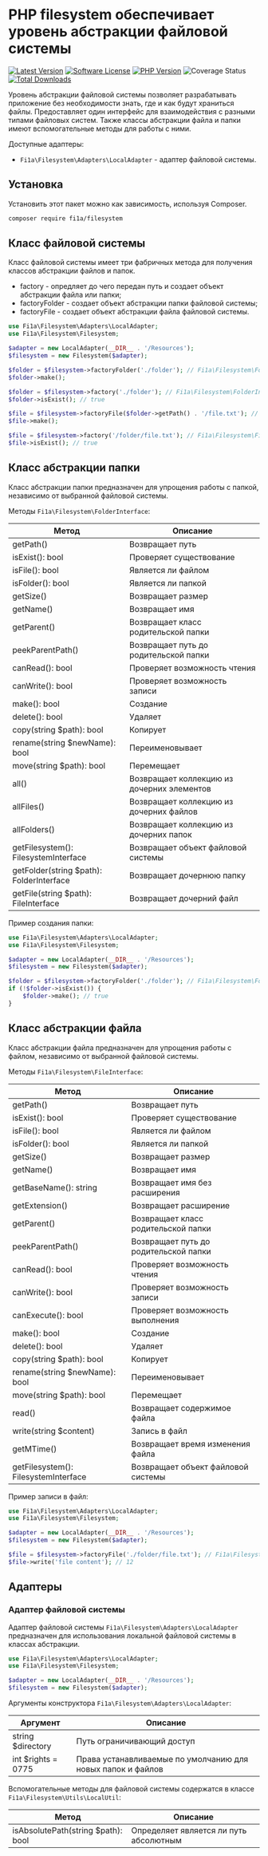 # PHP filesystem обеспечивает уровень абстракции файловой системы

[![Latest Version][badge-release]][packagist]
[![Software License][badge-license]][license]
[![PHP Version][badge-php]][php]
![Coverage Status][badge-coverage]
[![Total Downloads][badge-downloads]][downloads]

Уровень абстракции файловой системы позволяет разрабатывать приложение без необходимости знать,
где и как будут храниться файлы. Предоставляет один интерфейс для взаимодействия с разными типами файловых систем.
Также классы абстракции файла и папки имеют вспомогательные методы для работы с ними.

Доступные адаптеры:

- `Fi1a\Filesystem\Adapters\LocalAdapter` - адаптер файловой системы.

## Установка

Установить этот пакет можно как зависимость, используя Composer.

``` bash
composer require fi1a/filesystem
```

## Класс файловой системы

Класс файловой системы имеет три фабричных метода для получения классов абстракции файлов и папок.

- factory - опредляет до чего передан путь и создает объект абстракции файла или папки;
- factoryFolder - создает объект абстракции папки файловой системы;
- factoryFile - создает объект абстракции файла файловой системы.

```php
use Fi1a\Filesystem\Adapters\LocalAdapter;
use Fi1a\Filesystem\Filesystem;

$adapter = new LocalAdapter(__DIR__ . '/Resources');
$filesystem = new Filesystem($adapter);

$folder = $filesystem->factoryFolder('./folder'); // Fi1a\Filesystem\FolderInterface
$folder->make();

$folder = $filesystem->factory('./folder'); // Fi1a\Filesystem\FolderInterface
$folder->isExist(); // true

$file = $filesystem->factoryFile($folder->getPath() . '/file.txt'); // Fi1a\Filesystem\FileInterface
$file->make();

$file = $filesystem->factory('/folder/file.txt'); // Fi1a\Filesystem\FileInterface
$file->isExist(); // true
```

## Класс абстракции папки

Класс абстракции папки предназначен для упрощения работы с папкой, независимо от выбранной файловой системы.

Методы `Fi1a\Filesystem\FolderInterface`:

| Метод                                    | Описание                                   |
|------------------------------------------|--------------------------------------------|
| getPath()                                | Возвращает путь                            |
| isExist(): bool                          | Проверяет существование                    |
| isFile(): bool                           | Является ли файлом                         |
| isFolder(): bool                         | Является ли папкой                         |
| getSize()                                | Возвращает размер                          |
| getName()                                | Возвращает имя                             |
| getParent()                              | Возвращает класс родительской папки        |
| peekParentPath()                         | Возвращает путь до родительской папки      |
| canRead(): bool                          | Проверяет возможность чтения               |
| canWrite(): bool                         | Проверяет возможность записи               |
| make(): bool                             | Создание                                   |
| delete(): bool                           | Удаляет                                    |
| copy(string $path): bool                 | Копирует                                   |
| rename(string $newName): bool            | Переименовывает                            |
| move(string $path): bool                 | Перемещает                                 |
| all()                                    | Возвращает коллекцию из дочерних элементов |
| allFiles()                               | Возвращает коллекцию из дочерних файлов    |
| allFolders()                             | Возвращает коллекцию из дочерних папок     |
| getFilesystem(): FilesystemInterface     | Возвращает объект файловой системы         |
| getFolder(string $path): FolderInterface | Возвращает дочернюю папку                  |
| getFile(string $path): FileInterface     | Возвращает дочерний файл                   |

Пример создания папки:

```php
use Fi1a\Filesystem\Adapters\LocalAdapter;
use Fi1a\Filesystem\Filesystem;

$adapter = new LocalAdapter(__DIR__ . '/Resources');
$filesystem = new Filesystem($adapter);

$folder = $filesystem->factoryFolder('./folder'); // Fi1a\Filesystem\FolderInterface
if (!$folder->isExist()) {
    $folder->make(); // true
}
```

## Класс абстракции файла

Класс абстракции файла предназначен для упрощения работы с файлом, независимо от выбранной файловой системы.

Методы `Fi1a\Filesystem\FileInterface`:

| Метод                                | Описание                              |
|--------------------------------------|---------------------------------------|
| getPath()                            | Возвращает путь                       |
| isExist(): bool                      | Проверяет существование               |
| isFile(): bool                       | Является ли файлом                    |
| isFolder(): bool                     | Является ли папкой                    |
| getSize()                            | Возвращает размер                     |
| getName()                            | Возвращает имя                        |
| getBaseName(): string                | Возвращает имя без расширения         |
| getExtension()                       | Возвращает расширение                 |
| getParent()                          | Возвращает класс родительской папки   |
| peekParentPath()                     | Возвращает путь до родительской папки |
| canRead(): bool                      | Проверяет возможность чтения          |
| canWrite(): bool                     | Проверяет возможность записи          |
| canExecute(): bool                   | Проверяет возможность выполнения      |
| make(): bool                         | Создание                              |
| delete(): bool                       | Удаляет                               |
| copy(string $path): bool             | Копирует                              |
| rename(string $newName): bool        | Переименовывает                       |
| move(string $path): bool             | Перемещает                            |
| read()                               | Возвращает содержимое файла           |
| write(string $content)               | Запись в файл                         |
| getMTime()                           | Возвращает время изменения файла      |
| getFilesystem(): FilesystemInterface | Возвращает объект файловой системы    |

Пример записи в файл:

```php
use Fi1a\Filesystem\Adapters\LocalAdapter;
use Fi1a\Filesystem\Filesystem;

$adapter = new LocalAdapter(__DIR__ . '/Resources');
$filesystem = new Filesystem($adapter);

$file = $filesystem->factoryFile('./folder/file.txt'); // Fi1a\Filesystem\FileInterface
$file->write('file content'); // 12
```

## Адаптеры

### Адаптер файловой системы

Адаптер файловой системы `Fi1a\Filesystem\Adapters\LocalAdapter` предназначен для использования локальной файловой системы
в классах абстракции.

```php
use Fi1a\Filesystem\Adapters\LocalAdapter;
use Fi1a\Filesystem\Filesystem;

$adapter = new LocalAdapter(__DIR__ . '/Resources');
$filesystem = new Filesystem($adapter);
```

Аргументы конструктора `Fi1a\Filesystem\Adapters\LocalAdapter`:

| Аргумент           | Описание                                                    |
|--------------------|-------------------------------------------------------------|
| string $directory  | Путь ограничивающий доступ                                  |
| int $rights = 0775 | Права устанавливаемые по умолчанию для новых папок и файлов |

Вспомогательные методы для файловой системы содержатся в классе `Fi1a\Filesystem\Utils\LocalUtil`:

| Метод                              | Описание                               |
|------------------------------------|----------------------------------------|
| isAbsolutePath(string $path): bool | Определяет является ли путь абсолютным |

[badge-release]: https://img.shields.io/packagist/v/fi1a/filesystem?label=release
[badge-license]: https://img.shields.io/github/license/fi1a/filesystem?style=flat-square
[badge-php]: https://img.shields.io/packagist/php-v/fi1a/filesystem?style=flat-square
[badge-coverage]: https://img.shields.io/badge/coverage-100%25-green
[badge-downloads]: https://img.shields.io/packagist/dt/fi1a/filesystem.svg?style=flat-square&colorB=mediumvioletred

[packagist]: https://packagist.org/packages/fi1a/filesystem
[license]: https://github.com/fi1a/filesystem/blob/master/LICENSE
[php]: https://php.net
[downloads]: https://packagist.org/packages/fi1a/filesystem